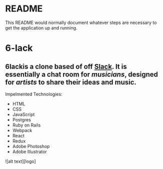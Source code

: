 # README

This README would normally document whatever steps are necessary to get the
application up and running.

# 6-lack

## 6lackis a clone based of off [Slack](https://slack.com/). It is essentially a chat room for *musicians*, designed for *artists* to share their ideas and music. 

Impelmented Technologies:
* HTML
* CSS
* JavaScript
* Postgres
* Ruby on Rails
* Webpack
* React
* Redux
* Adobe Photoshop
* Adobe Illustrator

![alt text][logo]
